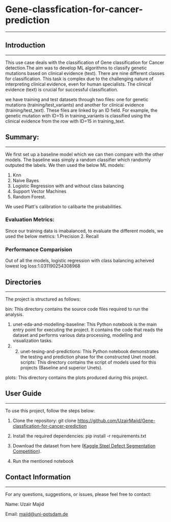 # Gene-classfication-for-cancer-prediction
---
## Introduction
---
This use case deals with the classification of Gene classification for Cancer detection.The aim was to develop ML algorithms to classify genetic mutations based on clinical evidence (text). There are nine different classes for classification. This task is complex due to the challenging nature of interpreting clinical evidence, even for human specialists. The clinical evidence (text) is crucial for successful classification.

we have training and test datasets through two files: one for genetic mutations (training/test_variants) and another for clinical evidence (training/test_text). These files are linked by an ID field. For example, the genetic mutation with ID=15 in training_variants is classified using the clinical evidence from the row with ID=15 in training_text.

## Summary:
---
We first set up a baseline model which we can then compare with the other models. The baseline was simply a random classifier which randomly outputed the labels. 
We then used the below ML models:
1. Knn
2. Naive Bayes
3. Logistic Regression with and without class balancing
4. Support Vector Machines
6. Random Forest.

We used Platt's calibration to calibarte the probabilities.

### Evaluation Metrics:

Since our training data is imabalanced,  to evaluate the different models, we used the below metrics:
1.Precision
2. Recall

### Performance Comparision
Out of all the models, logistic regression with class balancing acheived lowest log loss:1.031190254308968

## Directories
---
The project is structured as follows:

bin: This directory contains the source code files required to run the analysis.

1. unet-eda-and-modelling-baseline: This Python notebook is the main entry point for executing the project. It contains the code that reads the dataset and performs various data processing, modelling and visualization tasks.
1. 2. unet-tesing-and-predictions: This Python notebook demonstrates the testing and prediction phase for the constructed Unet model.
scripts: This directory contains the script of models used for this projects (Baseline and superior Unets).

plots: This directory contains the plots produced during this project.

## User Guide
---
To use this project, follow the steps below:

1. Clone the repository: git clone https://github.com/UzairMajid/Gene-classfication-for-cancer-prediction

2. Install the required dependencies: pip install -r requirements.txt

3. Download the dataset from here ([Kaggle Steel Defect Segmentation Competition](https://www.kaggle.com/competitions/msk-redefining-cancer-treatment/data)).
4. Run the mentioned notebook

## Contact Information
---
For any questions, suggestions, or issues, please feel free to contact:

Name: Uzair Majid

Email: majid@uni-potsdam.de

